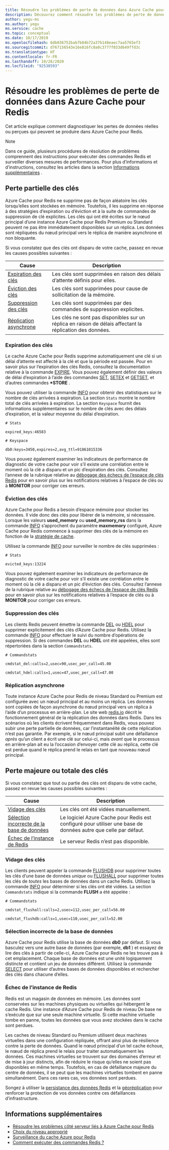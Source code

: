 ```yaml
---
title: Résoudre les problèmes de perte de données dans Azure Cache pour Redis
description: Découvrez comment résoudre les problèmes de perte de données avec Azure Cache for Redis, tels que la perte partielle de clés, l’expiration des clés ou la perte complète des clés.
author: yegu-ms
ms.author: yegu
ms.service: cache
ms.topic: conceptual
ms.date: 10/17/2019
ms.openlocfilehash: 6db036752bab7b84b72a37b148eaec7aa5765ef3
ms.sourcegitcommit: d767156543e16e816fc8a0c3777f033d649ffd3c
ms.translationtype: HT
ms.contentlocale: fr-FR
ms.lasthandoff: 10/26/2020
ms.locfileid: "92538593"
---
```

# <a name="troubleshoot-data-loss-in-azure-cache-for-redis"></a>Résoudre les problèmes de perte de données dans Azure Cache pour Redis

Cet article explique comment diagnostiquer les pertes de données réelles ou perçues qui peuvent se produire dans Azure Cache pour Redis.

> [!NOTE]
> Dans ce guide, plusieurs procédures de résolution de problèmes comprennent des instructions pour exécuter des commandes Redis et surveiller diverses mesures de performances. Pour plus d’informations et d’instructions, consultez les articles dans la section [Informations supplémentaires](#additional-information) .
>

## <a name="partial-loss-of-keys"></a>Perte partielle des clés

Azure Cache pour Redis ne supprime pas de façon aléatoire les clés lorsqu’elles sont stockées en mémoire. Toutefois, il les supprime en réponse à des stratégies d’expiration ou d’éviction et à la suite de commandes de suppression de clé explicites. Les clés qui ont été écrites sur le nœud principal d’une instance Azure Cache pour Redis Premium ou Standard peuvent ne pas être immédiatement disponibles sur un réplica. Les données sont répliquées du nœud principal vers le réplica de manière asynchrone et non bloquante.

Si vous constatez que des clés ont disparu de votre cache, passez en revue les causes possibles suivantes :

| Cause | Description |
|---|---|
| [Expiration des clés](#key-expiration) | Les clés sont supprimées en raison des délais d’attente définis pour elles. |
| [Éviction des clés](#key-eviction) | Les clés sont supprimées pour cause de sollicitation de la mémoire. |
| [Suppression des clés](#key-deletion) | Les clés sont supprimées par des commandes de suppression explicites. |
| [Réplication asynchrone](#async-replication) | Les clés ne sont pas disponibles sur un réplica en raison de délais affectant la réplication des données. |

### <a name="key-expiration"></a>Expiration des clés

Le cache Azure Cache pour Redis supprime automatiquement une clé si un délai d’attente est affecté à la clé et que la période est passée. Pour en savoir plus sur l’expiration des clés Redis, consultez la documentation relative à la commande [EXPIRE](https://redis.io/commands/expire). Vous pouvez également définir des valeurs de délai d’expiration à l’aide des commandes [SET](https://redis.io/commands/set), [SETEX](https://redis.io/commands/setex) et [GETSET](https://redis.io/commands/getset), et d’autres commandes **\*STORE** .

Vous pouvez utiliser la commande [INFO](https://redis.io/commands/info) pour obtenir des statistiques sur le nombre de clés arrivées à expiration. La section `Stats` montre le nombre total de clés arrivées à expiration. La section `Keyspace` fournit des informations supplémentaires sur le nombre de clés avec des délais d’expiration, et la valeur moyenne du délai d’expiration.

```
# Stats

expired_keys:46583

# Keyspace

db0:keys=3450,expires=2,avg_ttl=91861015336
```

Vous pouvez également examiner les indicateurs de performance de diagnostic de votre cache pour voir s’il existe une corrélation entre le moment où la clé a disparu et un pic d’expiration des clés. Consultez l’annexe de la rubrique relative au [débogage des échecs de l’espace de clés Redis](https://gist.github.com/JonCole/4a249477142be839b904f7426ccccf82#appendix) pour en savoir plus sur les notifications relatives à l’espace de clés ou à **MONITOR** pour corriger ces erreurs.

### <a name="key-eviction"></a>Éviction des clés

Azure Cache pour Redis a besoin d’espace mémoire pour stocker les données. Il vide donc des clés pour libérer de la mémoire, si nécessaire. Lorsque les valeurs **used_memory** ou **used_memory_rss** dans la commande [INFO](https://redis.io/commands/info) s’approchent du paramètre **maxmemory** configuré, Azure Cache pour Redis commence à supprimer des clés de la mémoire en fonction de la [stratégie de cache](https://redis.io/topics/lru-cache).

Utilisez la commande [INFO](https://redis.io/commands/info) pour surveiller le nombre de clés supprimées :

```
# Stats

evicted_keys:13224
```

Vous pouvez également examiner les indicateurs de performance de diagnostic de votre cache pour voir s’il existe une corrélation entre le moment où la clé a disparu et un pic d’éviction des clés. Consultez l’annexe de la rubrique relative au [débogage des échecs de l’espace de clés Redis](https://gist.github.com/JonCole/4a249477142be839b904f7426ccccf82#appendix) pour en savoir plus sur les notifications relatives à l’espace de clés ou à **MONITOR** pour corriger ces erreurs.

### <a name="key-deletion"></a>Suppression des clés

Les clients Redis peuvent émettre la commande [DEL](https://redis.io/commands/del) ou [HDEL](https://redis.io/commands/hdel) pour supprimer explicitement des clés d’Azure Cache pour Redis. Utilisez la commande [INFO](https://redis.io/commands/info) pour effectuer le suivi du nombre d’opérations de suppression. Si des commandes **DEL** ou **HDEL** ont été appelées, elles sont répertoriées dans la section `Commandstats`.

```
# Commandstats

cmdstat_del:calls=2,usec=90,usec_per_call=45.00

cmdstat_hdel:calls=1,usec=47,usec_per_call=47.00
```

### <a name="async-replication"></a>Réplication asynchrone

Toute instance Azure Cache pour Redis de niveau Standard ou Premium est configurée avec un nœud principal et au moins un réplica. Les données sont copiées de façon asynchrone du nœud principal vers un réplica à l’aide d’un processus en arrière-plan. Le site web [redis.io](https://redis.io/topics/replication) décrit le fonctionnement général de la réplication des données dans Redis. Dans les scénarios où les clients écrivent fréquemment dans Redis, vous pouvez subir une perte partielle de données, car l’instantanéité de cette réplication n’est pas garantie. Par exemple, si le nœud principal subit une défaillance *après* qu’un client a écrit une clé sur celui-ci, mais *avant* que le processus en arrière-plan ait eu la l’occasion d’envoyer cette clé au réplica, cette clé est perdue quand le réplica prend le relais en tant que nouveau nœud principal.

## <a name="major-or-complete-loss-of-keys"></a>Perte majeure ou totale des clés

Si vous constatez que tout ou partie des clés ont disparu de votre cache, passez en revue les causes possibles suivantes :

| Cause | Description |
|---|---|
| [Vidage des clés](#key-flushing) | Les clés ont été vidées manuellement. |
| [Sélection incorrecte de la base de données](#incorrect-database-selection) | Le logiciel Azure Cache pour Redis est configuré pour utiliser une base de données autre que celle par défaut. |
| [Échec de l’instance de Redis](#redis-instance-failure) | Le serveur Redis n’est pas disponible. |

### <a name="key-flushing"></a>Vidage des clés

Les clients peuvent appeler la commande [FLUSHDB](https://redis.io/commands/flushdb) pour supprimer toutes les clés d’une base de données *unique* ou [FLUSHALL](https://redis.io/commands/flushall) pour supprimer toutes les clés de *toutes* les bases de données dans un cache Redis. Utilisez la commande [INFO](https://redis.io/commands/info) pour déterminer si les clés ont été vidées. La section `Commandstats` indique si la commande **FLUSH** a été appelée :

```
# Commandstats

cmdstat_flushall:calls=2,usec=112,usec_per_call=56.00

cmdstat_flushdb:calls=1,usec=110,usec_per_call=52.00
```

### <a name="incorrect-database-selection"></a>Sélection incorrecte de la base de données

Azure Cache pour Redis utilise la base de données **db0** par défaut. Si vous basculez vers une autre base de données (par exemple, **db1** ) et essayez de lire des clés à partir de celle-ci, Azure Cache pour Redis ne les trouve pas à cet emplacement. Chaque base de données est une unité logiquement distincte et contient un jeu de données différent. Utilisez la commande [SELECT](https://redis.io/commands/select) pour utiliser d’autres bases de données disponibles et rechercher des clés dans chacune d’elles.

### <a name="redis-instance-failure"></a>Échec de l’instance de Redis

Redis est un magasin de données en mémoire. Les données sont conservées sur les machines physiques ou virtuelles qui hébergent le cache Redis. Une instance d’Azure Cache pour Redis de niveau De base ne s’exécute que sur une seule machine virtuelle. Si cette machine virtuelle tombe en panne, toutes les données que vous avez stockées dans le cache sont perdues. 

Les caches de niveau Standard ou Premium utilisent deux machines virtuelles dans une configuration répliquée, offrant ainsi plus de résilience contre la perte de données. Quand le nœud principal d’un tel cache échoue, le nœud de réplica prend le relais pour traiter automatiquement les données. Ces machines virtuelles se trouvent sur des domaines d’erreur et de mise à jour distincts, afin de réduire le risque qu’elles ne soient pas disponibles en même temps. Toutefois, en cas de défaillance majeure du centre de données, il se peut que les machines virtuelles tombent en panne simultanément. Dans ces rares cas, vos données sont perdues.

Songez à utiliser la [persistance des données Redis](https://redis.io/topics/persistence) et la [géoréplication](./cache-how-to-geo-replication.md) pour renforcer la protection de vos données contre ces défaillances d’infrastructure.

## <a name="additional-information"></a>Informations supplémentaires

- [Résoudre les problèmes côté serveur liés à Azure Cache pour Redis](cache-troubleshoot-server.md)
- [Choix du niveau approprié](cache-overview.md#choosing-the-right-tier)
- [Surveillance du cache Azure pour Redis](cache-how-to-monitor.md)
- [Comment exécuter des commandes Redis ?](cache-development-faq.md#how-can-i-run-redis-commands)